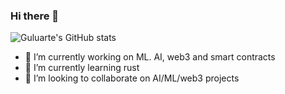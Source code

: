 ### Hi there 👋

![Guluarte's GitHub stats](https://github-readme-stats.vercel.app/api?username=guluarte&count_private=true)

- 🔭 I’m currently working on ML. AI, web3 and smart contracts
- 🌱 I’m currently learning rust
- 👯 I’m looking to collaborate on AI/ML/web3 projects
